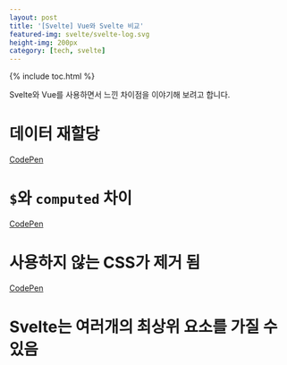 ```yaml
---
layout: post
title: '[Svelte] Vue와 Svelte 비교'
featured-img: svelte/svelte-log.svg
height-img: 200px
category: [tech, svelte]
---
```

{% include toc.html %}

Svelte와 Vue를 사용하면서 느낀 차이점을 이야기해 보려고 합니다.

# 데이터 재할당
[CodePen](https://codepen.io/beomy/pen/XWmaMeW?editors=1010)

# `$`와 `computed` 차이
[CodePen](https://codepen.io/beomy/pen/JjYJZbp)

# 사용하지 않는 CSS가 제거 됨
[CodePen](https://codepen.io/beomy/pen/mdewKGN)

# Svelte는 여러개의 최상위 요소를 가질 수 있음